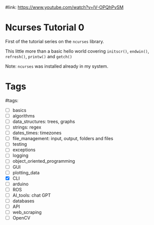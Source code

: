 #link: https://www.youtube.com/watch?v=lV-OPQhPvSM

# Ncurses Tutorial 0

First of the tutorial series on the `ncurses` library. 

This little more than a basic hello world covering `initscr()`, `endwin()`, `refresh()`, `printw()` and `getch()`


Note: `ncurses` was installed already in my system.


# Tags
#tags: 

- [ ] basics
- [ ] algorithms
- [ ] data_structures: trees, graphs
- [ ] strings: regex
- [ ] dates_times: timezones
- [ ] file_management: input, output, folders and files
- [ ] testing
- [ ] exceptions
- [ ] logging
- [ ] object_oriented_programming
- [ ] GUI
- [ ] plotting_data
- [x] CLI
- [ ] arduino
- [ ] ROS
- [ ] AI_tools: chat GPT
- [ ] databases
- [ ] API
- [ ] web_scraping
- [ ] OpenCV